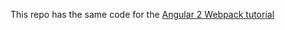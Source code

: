 This repo has the same code for the [Angular 2 Webpack tutorial](https://angular.io/docs/ts/latest/guide/webpack.html)

